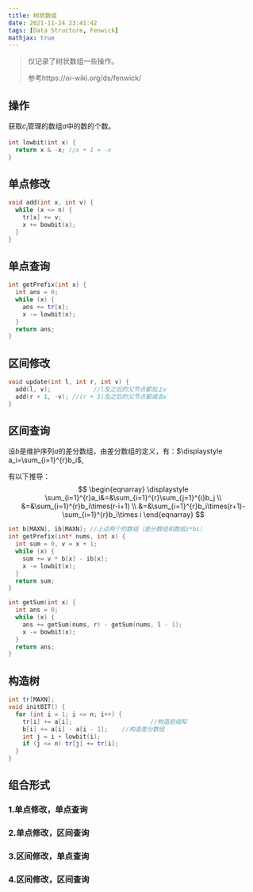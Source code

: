 ```yaml
---
title: 树状数组
date: 2021-11-24 23:41:42
tags: [Data Structure, Fenwick]
mathjax: true
---
```

> 仅记录了树状数组一些操作。
>
> 参考https://oi-wiki.org/ds/fenwick/

## 操作

获取$c_i$管理的数组$a$中的数的个数。

``` c++
int lowbit(int x) {
  return x & -x; //x + 1 = -x
}
```

## 单点修改

``` c++
void add(int x, int v) {
  while (x <= n) {
    tr[x] += v;
    x += bowbit(x);
  }
}
```

## 单点查询

``` c++
int getPrefix(int x) {
  int ans = 0;
  while (x) {
    ans += tr[x];
    x -= lowbit(x);
  }
  return ans;
}
```

## 区间修改

``` c++
void update(int l, int r, int v) {
  add(l, v); 			//l及之后的父节点都加上v
  add(r + 1, -v); //(r + 1)及之后的父节点都减去v
}
```

## 区间查询

设$b$是维护序列$a$的差分数组，由差分数组的定义，有：$\displaystyle a_i=\sum_{i=1}^{r}b_i$,

有以下推导：
$$
\begin{eqnarray}
\displaystyle
\sum_{i=1}^{r}a_i&=&\sum_{i=1}^{r}\sum_{j=1}^{i}b_j \\
&=&\sum_{i=1}^{r}b_i\times(r-i+1) \\
&=&\sum_{i=1}^{r}b_i\times(r+1)-\sum_{i=1}^{r}b_i\times i
\end{eqnarray}
$$

``` c++
int b[MAXN], ib[MAXN]; //上述两个的数组（差分数组和数组i*bi）
int getPrefix(int* nums, int x) {
  int sum = 0, v = x + 1;
  while (x) {
    sum += v * b[x] - ib[x];
    x -= lowbit(x);
  }
  return sum;
}

int getSum(int x) {
  int ans = 0;
  while (x) {
    ans += getSum(nums, r) - getSum(nums, l - 1);
    x -= bowbit(x);
  }
  return ans;
}
```

## 构造树

``` c++
int tr[MAXN];
void initBIT() {
  for (int i = 1; i <= n; i++) {
    tr[i] += a[i];						//构造前缀和
    b[i] += a[i] - a[i - 1];	//构造差分数组
    int j = i + lowbit(i);
    if (j <= n) tr[j] += tr[i];
  }
}
```

## 组合形式

### 1.单点修改，单点查询

### 2.单点修改，区间查询

### 3.区间修改，单点查询

### 4.区间修改，区间查询

